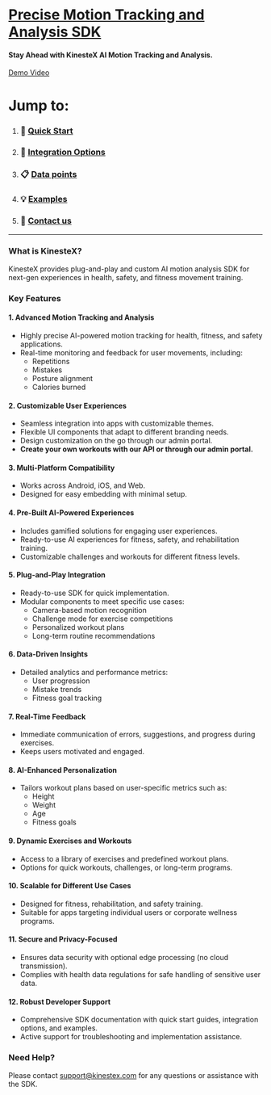 # [Precise Motion Tracking and Analysis SDK](https://kinestex.com)
#### Stay Ahead with KinesteX AI Motion Tracking and Analysis.
[Demo Video](https://github.com/V-m1r/KinesteX-B2B-AI-Fitness-and-Physio/assets/62508191/ac4817ca-9257-402d-81db-74e95060b153)

# **Jump to:**

1. ### **🚀 [Quick Start](https://github.com/KinesteX/KinesteX-Swift-Demo/blob/main/docs/getting-started.md)**  
2. ### **📱 [Integration Options](https://github.com/KinesteX/KinesteX-Swift-Demo/blob/main/docs/integration/overview.md)**  
3. ### **📋 [Data points](https://github.com/KinesteX/KinesteX-Swift-Demo/blob/main/docs/data.md)**  
4. ### **💡 [Examples](https://github.com/KinesteX/KinesteX-Swift-Demo/blob/main/docs/examples/code-samples.md)**
5. ### **📧 [Contact us](#need-help)**

---

### What is KinesteX?

KinesteX provides plug-and-play and custom AI motion analysis SDK for next-gen experiences in health, safety, and fitness movement training.

### Key Features

#### **1. Advanced Motion Tracking and Analysis**
- Highly precise AI-powered motion tracking for health, fitness, and safety applications.
- Real-time monitoring and feedback for user movements, including:
    - Repetitions
    - Mistakes
    - Posture alignment
    - Calories burned

#### **2. Customizable User Experiences**
- Seamless integration into apps with customizable themes.
- Flexible UI components that adapt to different branding needs.
- Design customization on the go through our admin portal.
- **Create your own workouts with our API or through our admin portal.**

#### **3. Multi-Platform Compatibility**
- Works across Android, iOS, and Web.
- Designed for easy embedding with minimal setup.

#### **4. Pre-Built AI-Powered Experiences**
- Includes gamified solutions for engaging user experiences.
- Ready-to-use AI experiences for fitness, safety, and rehabilitation training.
- Customizable challenges and workouts for different fitness levels.

#### **5. Plug-and-Play Integration**
- Ready-to-use SDK for quick implementation.
- Modular components to meet specific use cases:
    - Camera-based motion recognition
    - Challenge mode for exercise competitions
    - Personalized workout plans
    - Long-term routine recommendations

#### **6. Data-Driven Insights**
- Detailed analytics and performance metrics:
    - User progression
    - Mistake trends
    - Fitness goal tracking

#### **7. Real-Time Feedback**
- Immediate communication of errors, suggestions, and progress during exercises.
- Keeps users motivated and engaged.

#### **8. AI-Enhanced Personalization**
- Tailors workout plans based on user-specific metrics such as:
    - Height
    - Weight
    - Age
    - Fitness goals

#### **9. Dynamic Exercises and Workouts**
- Access to a library of exercises and predefined workout plans.
- Options for quick workouts, challenges, or long-term programs.

#### **10. Scalable for Different Use Cases**
- Designed for fitness, rehabilitation, and safety training.
- Suitable for apps targeting individual users or corporate wellness programs.

#### **11. Secure and Privacy-Focused**
- Ensures data security with optional edge processing (no cloud transmission).
- Complies with health data regulations for safe handling of sensitive user data.

#### **12. Robust Developer Support**
- Comprehensive SDK documentation with quick start guides, integration options, and examples.
- Active support for troubleshooting and implementation assistance.


### Need Help?
Please contact support@kinestex.com for any questions or assistance with the SDK.
